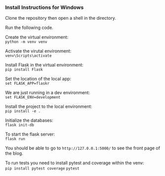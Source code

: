 ### Install Instructions for Windows

Clone the repository then open a shell in the directory.

Run the following code.

Create the virtual environment:<br/>
`python -m venv venv`<br/>

Activate the virutal environment:<br/>
`venv\Scripts\activate`<br/>

Install Flask in the virtual environment:<br/>
`pip install Flask`<br/>

Set the location of the local app:<br/>
`set FLASK_APP=flaskr`<br/>

We are just running in a dev environment:<br/>
`set FLASK_ENV=development`<br/>

Install the project to the local environment:<br/>
`pip install -e .`<br/>

Initialize the databases:<br/>
`flask init-db`<br/>

To start the flask server:<br/>
`flask run`<br/>

You should be able to go to `http://127.0.0.1:5000/` to see the front page of the blog.


To run tests you need to install pytest and coverage within the venv:<br/>
`pip install pytest coverage`
`pytest`